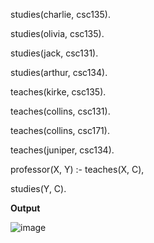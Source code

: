 ﻿studies(charlie, csc135). 


studies(olivia, csc135). 


studies(jack, csc131).

studies(arthur, csc134). 


teaches(kirke, csc135). 


teaches(collins, csc131).

teaches(collins, csc171). 


teaches(juniper, csc134).


professor(X, Y) :- teaches(X, C), 


studies(Y, C).




**Output**




![image](https://github.com/user-attachments/assets/60cfe29e-7d8d-4d75-bfef-af3fb538f3c8)

